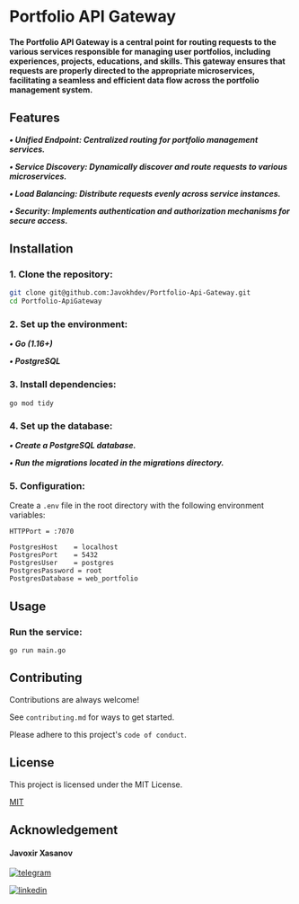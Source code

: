 # Portfolio API Gateway

#### The Portfolio API Gateway is a central point for routing requests to the various services responsible for managing user portfolios, including experiences, projects, educations, and skills. This gateway ensures that requests are properly directed to the appropriate microservices, facilitating a seamless and efficient data flow across the portfolio management system.

## Features

***• Unified Endpoint: Centralized routing for portfolio management services.***

***• Service Discovery: Dynamically discover and route requests to various microservices.***

***• Load Balancing: Distribute requests evenly across service instances.***

***• Security: Implements authentication and authorization mechanisms for secure access.***

## Installation

### 1. Clone the repository:

```sh
git clone git@github.com:Javokhdev/Portfolio-Api-Gateway.git
cd Portfolio-ApiGateway
```

### 2. Set up the environment:

***• Go (1.16+)***

***• PostgreSQL***

### 3. Install dependencies:

```
go mod tidy
```

### 4. Set up the database:

***• Create a PostgreSQL database.***

***• Run the migrations located in the migrations directory.***

### 5. Configuration:

Create a `.env` file in the root directory with the following environment variables:

```.env
HTTPPort = :7070

PostgresHost    = localhost
PostgresPort    = 5432
PostgresUser    = postgres
PostgresPassword = root
PostgresDatabase = web_portfolio
```

## Usage

### Run the service:

```
go run main.go
```


## Contributing

Contributions are always welcome!

See `contributing.md` for ways to get started.

Please adhere to this project's `code of conduct`.

## License

This project is licensed under the MIT License.

[MIT](https://choosealicense.com/licenses/mit/)

## Acknowledgement

#### Javoxir Xasanov 
[![telegram](https://img.shields.io/badge/telegram-1DA1F2?style=for-the-badge&logo=twitter&logoColor=white)](https://t.me/javohir_khasanov)

[![linkedin](https://img.shields.io/badge/linkedin-0A66C2?style=for-the-badge&logo=linkedin&logoColor=white)](https://www.linkedin.com/in/javohir-xasanov/)


